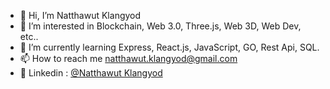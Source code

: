- 👋 Hi, I’m Natthawut Klangyod
- 👀 I’m interested in Blockchain, Web 3.0, Three.js, Web 3D, Web Dev, etc..
- 🌱 I’m currently learning Express, React.js, JavaScript, GO, Rest Api, SQL.
- 📫 How to reach me natthawut.klangyod@gmail.com
- 🔗 Linkedin :  [@Natthawut Klangyod](https://www.linkedin.com/in/natthawut-klangyod-76b477252/)

<!---
pandakn/pandakn is a ✨ special ✨ repository because its `README.md` (this file) appears on your GitHub profile.
You can click the Preview link to take a look at your changes.
--->
